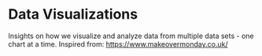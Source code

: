 # Data Visualizations

Insights on how we visualize and analyze data from multiple data sets - one chart at a time.
Inspired from: https://www.makeovermonday.co.uk/
